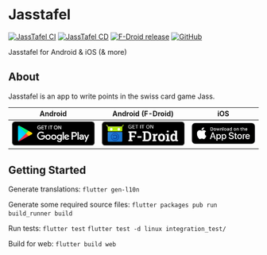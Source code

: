 # Jasstafel

[![JassTafel CI](https://github.com/simonste/jasstafel/actions/workflows/test.yml/badge.svg?branch=main)](https://github.com/simonste/jasstafel/actions/workflows/test.yml?branch=main)
[![JassTafel CD](https://github.com/simonste/jasstafel/actions/workflows/build.yml/badge.svg?branch=main)](https://github.com/simonste/jasstafel/actions/workflows/build.yml?branch=main)
[![F-Droid release](https://img.shields.io/f-droid/v/ch.simonste.jasstafel.svg?logo=F-Droid)](https://f-droid.org/en/packages/ch.simonste.jasstafel/)
[![GitHub](https://img.shields.io/github/license/simonste/jasstafel)](https://github.com/simonste/jasstafel/blob/main/LICENSE)

Jasstafel for Android & iOS (& more)

## About

Jasstafel is an app to write points in the swiss card game Jass.

| Android | Android (F-Droid) | iOS |
|:-:|:-:|:-:|
[![Google Play](assets/badges/google-play-badge.png)](https://play.google.com/store/apps/details?id=ch.simonste.jasstafel) | [![F-Droid](assets/badges/f-droid-badge.png)](https://f-droid.org/en/packages/ch.simonste.jasstafel/) | [![App Store](assets/badges/appstore-badge.png)](https://apps.apple.com/ch/app/schweizer-jasstafel/id1672847164) |

## Getting Started

Generate translations:
`flutter gen-l10n`

Generate some required source files:
`flutter packages pub run build_runner build`

Run tests:
`flutter test`
`flutter test -d linux integration_test/`

Build for web:
`flutter build web`
